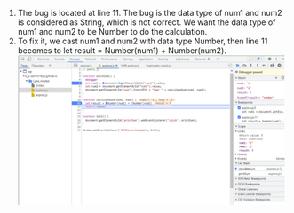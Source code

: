 1. The bug is located at line 11. The bug is the data type of num1 and num2 is considered as String, which is not correct. We want the data type of num1 and num2 to be Number to do the calculation.
2. To fix it, we cast num1 and num2 with data type Number, then line 11 becomes to let result = Number(num1) + Number(num2).
   ![image](fix.png)